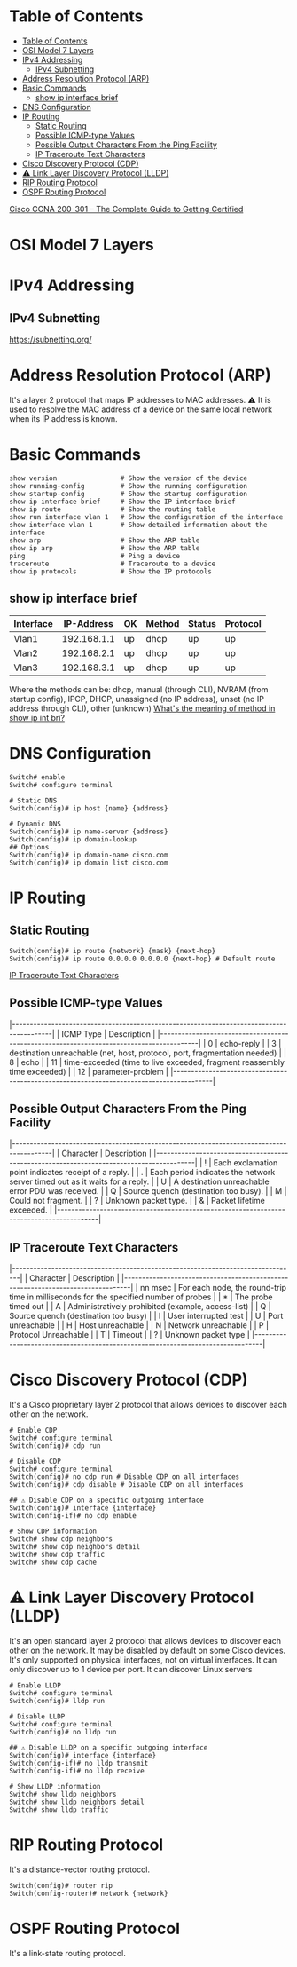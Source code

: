 # Table of Contents

- [Table of Contents](#table-of-contents)
- [OSI Model 7 Layers](#osi-model-7-layers)
- [IPv4 Addressing](#ipv4-addressing)
  - [IPv4 Subnetting](#ipv4-subnetting)
- [Address Resolution Protocol (ARP)](#address-resolution-protocol-arp)
- [Basic Commands](#basic-commands)
  - [show ip interface brief](#show-ip-interface-brief)
- [DNS Configuration](#dns-configuration)
- [IP Routing](#ip-routing)
  - [Static Routing](#static-routing)
  - [Possible ICMP-type Values](#possible-icmp-type-values)
  - [Possible Output Characters From the Ping Facility](#possible-output-characters-from-the-ping-facility)
  - [IP Traceroute Text Characters](#ip-traceroute-text-characters)
- [Cisco Discovery Protocol (CDP)](#cisco-discovery-protocol-cdp)
- [⚠️ Link Layer Discovery Protocol (LLDP)](#️-link-layer-discovery-protocol-lldp)
- [RIP Routing Protocol](#rip-routing-protocol)
- [OSPF Routing Protocol](#ospf-routing-protocol)


[Cisco CCNA 200-301 – The Complete Guide to Getting Certified
](https://www.udemy.com/course/ccna-complete/learn/lecture/7868552#overview)


# OSI Model 7 Layers
# IPv4 Addressing
## IPv4 Subnetting
https://subnetting.org/

# Address Resolution Protocol (ARP)
It's a layer 2 protocol that maps IP addresses to MAC addresses.
⚠️ It is used to resolve the MAC address of a device on the same local network when its IP address is known.

# Basic Commands
```
show version                # Show the version of the device
show running-config         # Show the running configuration
show startup-config         # Show the startup configuration
show ip interface brief     # Show the IP interface brief
show ip route               # Show the routing table
show run interface vlan 1   # Show the configuration of the interface
show interface vlan 1       # Show detailed information about the interface
show arp                    # Show the ARP table
show ip arp                 # Show the ARP table
ping                        # Ping a device
traceroute                  # Traceroute to a device
show ip protocols           # Show the IP protocols
```

## show ip interface brief
| Interface | IP-Address  | OK | Method | Status | Protocol |
|-----------|-------------|----|--------|--------|----------|
| Vlan1     | 192.168.1.1 | up | dhcp   | up     | up       |
| Vlan2     | 192.168.2.1 | up | dhcp   | up     | up       |
| Vlan3     | 192.168.3.1 | up | dhcp   | up     | up       |
Where the methods can be:
  dhcp, manual (through CLI), NVRAM (from startup config), IPCP,
  DHCP, unassigned (no IP address), unset (no IP address through CLI), other (unknown)
[What's the meaning of method in show ip int bri?](https://community.cisco.com/t5/switching/what-s-the-meaning-of-method-in-show-ip-int-bri/td-p/1346081)

# DNS Configuration
```
Switch# enable
Switch# configure terminal

# Static DNS
Switch(config)# ip host {name} {address}

# Dynamic DNS
Switch(config)# ip name-server {address}
Switch(config)# ip domain-lookup
## Options
Switch(config)# ip domain-name cisco.com
Switch(config)# ip domain list cisco.com
```

# IP Routing
## Static Routing
```
Switch(config)# ip route {network} {mask} {next-hop}
Switch(config)# ip route 0.0.0.0 0.0.0.0 {next-hop} # Default route
```
[IP Traceroute Text Characters](https://www.cisco.com/c/en/us/support/docs/ios-nx-os-software/ios-software-releases-121-mainline/12778-ping-traceroute.html)

## Possible ICMP-type Values
|-----------------------------------------------------------------------------------------|
| ICMP Type | Description                                                                 |
|-----------------------------------------------------------------------------------------|
| 0         | echo-reply                                                                  |
| 3         | destination unreachable (net, host, protocol, port, fragmentation needed)   |
| 8         | echo                                                                        |
| 11        | time-exceeded (time to live exceeded, fragment reassembly time exceeded)    |
| 12        | parameter-problem                                                           |
|-----------------------------------------------------------------------------------------|

## Possible Output Characters From the Ping Facility
|-----------------------------------------------------------------------------------------|
| Character | Description                                                                 |
|-----------------------------------------------------------------------------------------|
| !         | Each exclamation point indicates receipt of a reply.                        |
| .         | Each period indicates the network server timed out as it waits for a reply. |
| U         | A destination unreachable error PDU was received.                           |
| Q         | Source quench (destination too busy).                                       |
| M         | Could not fragment.                                                         |
| ?         | Unknown packet type.                                                        |
| &         | Packet lifetime exceeded.                                                   |
|-----------------------------------------------------------------------------------------|

## IP Traceroute Text Characters
|--------------------------------------------------------------------------------|
| Character | Description                                                        |
|--------------------------------------------------------------------------------|
| nn msec   | For each node, the round-trip time in milliseconds for the specified number of probes |
| *         | The probe timed out                                                |
| A         | Administratively prohibited (example, access-list)                 |
| Q         | Source quench (destination too busy)                               |
| I         | User interrupted test                                              |
| U         | Port unreachable                                                   |
| H         | Host unreachable                                                   |
| N         | Network unreachable                                                |
| P         | Protocol Unreachable                                               |
| T         | Timeout                                                            |
| ?         | Unknown packet type                                                |
|--------------------------------------------------------------------------------|

# Cisco Discovery Protocol (CDP)
It's a Cisco proprietary layer 2 protocol that allows devices to discover each other on the network.
```
# Enable CDP
Switch# configure terminal
Switch(config)# cdp run

# Disable CDP
Switch# configure terminal
Switch(config)# no cdp run # Disable CDP on all interfaces
Switch(config)# cdp disable # Disable CDP on all interfaces

## ⚠️ Disable CDP on a specific outgoing interface
Switch(config)# interface {interface}
Switch(config-if)# no cdp enable

# Show CDP information
Switch# show cdp neighbors
Switch# show cdp neighbors detail
Switch# show cdp traffic
Switch# show cdp cache
```

# ⚠️ Link Layer Discovery Protocol (LLDP)
It's an open standard layer 2 protocol that allows devices to discover each other on the network.
It may be disabled by default on some Cisco devices.
It's only supported on physical interfaces, not on virtual interfaces.
It can only discover up to 1 device per port.
It can discover Linux servers

```
# Enable LLDP
Switch# configure terminal
Switch(config)# lldp run

# Disable LLDP
Switch# configure terminal
Switch(config)# no lldp run

## ⚠️ Disable LLDP on a specific outgoing interface
Switch(config)# interface {interface}
Switch(config-if)# no lldp transmit
Switch(config-if)# no lldp receive

# Show LLDP information
Switch# show lldp neighbors
Switch# show lldp neighbors detail
Switch# show lldp traffic
```

# RIP Routing Protocol
It's a distance-vector routing protocol.
```
Switch(config)# router rip
Switch(config-router)# network {network}
```

# OSPF Routing Protocol
It's a link-state routing protocol.

